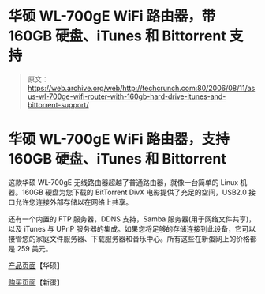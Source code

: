 # 华硕 WL-700gE WiFi 路由器，带 160GB 硬盘、iTunes 和 Bittorrent 支持

> 原文：<https://web.archive.org/web/http://techcrunch.com:80/2006/08/11/asus-wl-700ge-wifi-router-with-160gb-hard-drive-itunes-and-bittorrent-support/>

# 华硕 WL-700gE WiFi 路由器，支持 160GB 硬盘、iTunes 和 Bittorrent

这款华硕 WL-700gE 无线路由器超越了普通路由器，就像一台简单的 Linux 机器。160GB 硬盘为您下载的 BitTorrent DivX 电影提供了充足的空间，USB2.0 接口允许您连接外部存储以在网络上共享。

还有一个内置的 FTP 服务器，DDNS 支持，Samba 服务器(用于网络文件共享)，以及 iTunes 与 UPnP 服务器的集成。如果您将足够的存储连接到此设备，它可以接管您的家庭文件服务器、下载服务器和音乐中心。所有这些在新蛋网上的价格都是 259 美元。

[产品页面](https://web.archive.org/web/20201204181532/http://www.asus.com/products.aspx?l1=12&l2=43&l3=0&model=979&modelmenu=1)【华硕】

[购买页面](https://web.archive.org/web/20201204181532/http://www.newegg.com/Product/Product.asp?Item=N82E16822320001)【新蛋】